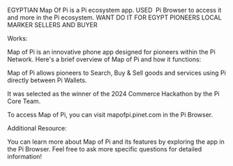 EGYPTIAN Map Of Pi is a Pi ecosystem app. USED  Pi Browser to access it and more in the Pi ecosystem. WANT DO IT FOR EGYPT PIONEERS LOCAL MARKER SELLERS AND BUYER

Works:

Map of Pi is an innovative phone app designed for pioneers within the Pi Network. Here's a brief overview of Map of Pi and how it functions:

Map of Pi allows pioneers to Search, Buy & Sell goods and services using Pi directly between Pi Wallets.

It was selected as the winner of the 2024 Commerce Hackathon by the Pi Core Team.

To access Map of Pi, you can visit mapofpi.pinet.com in the Pi Browser.

Additional Resource:

You can learn more about Map of Pi and its features by exploring the app in the Pi Browser. Feel free to ask more specific questions for detailed information!